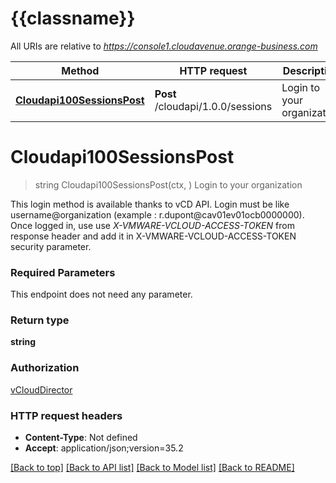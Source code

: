 # {{classname}}

All URIs are relative to *https://console1.cloudavenue.orange-business.com*

Method | HTTP request | Description
------------- | ------------- | -------------
[**Cloudapi100SessionsPost**](AuthenticationApi.md#Cloudapi100SessionsPost) | **Post** /cloudapi/1.0.0/sessions | Login to your organization

# **Cloudapi100SessionsPost**
> string Cloudapi100SessionsPost(ctx, )
Login to your organization

This login method is available thanks to vCD API. Login must be like username@organization (example : r.dupont@cav01ev01ocb0000000). Once logged in, use use _X-VMWARE-VCLOUD-ACCESS-TOKEN_ from response header and add it in X-VMWARE-VCLOUD-ACCESS-TOKEN security parameter. 

### Required Parameters
This endpoint does not need any parameter.

### Return type

**string**

### Authorization

[vCloudDirector](../README.md#vCloudDirector)

### HTTP request headers

 - **Content-Type**: Not defined
 - **Accept**: application/json;version=35.2

[[Back to top]](#) [[Back to API list]](../README.md#documentation-for-api-endpoints) [[Back to Model list]](../README.md#documentation-for-models) [[Back to README]](../README.md)


